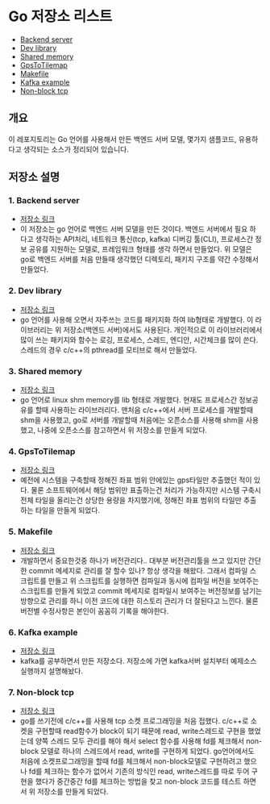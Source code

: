# Go 저장소 리스트

* [Backend server](https://github.com/gdygd/gobesvrbase)
* [Dev library](https://github.com/gdygd/goglib)
* [Shared memory](https://github.com/gdygd/goshm)
* [GpsToTilemap](https://github.com/gdygd/gps_to_tilemap)
* [Makefile](https://github.com/gdygd/gomake)
* [Kafka example](https://github.com/gdygd/gokafka)
* [Non-block tcp](https://github.com/gdygd/go-nonblock-tcp)


## 개요

이 레포지토리는 Go 언어를 사용해서 만든 백엔드 서버 모델, 몇가지 샘플코드, 유용하다고 생각되는 소스가 정리되어 있습니다. 

## 저장소 설명
### 1. Backend server
* [저장소 링크](https://github.com/gdygd/gobesvrbase)
* 이 저장소는 go 언어로 백엔드 서버 모델을 만든 것이다. 백엔드 서버에서 필요 하다고 생각하는 API처리, 네트워크 통신(tcp, kafka) 디버깅 툴(CLI), 프로세스간 정보 공유를 지원하는 모델로, 프레임워크 형태를 생각 하면서 만들었다. 
위 모델은 go로 백엔드 서버를 처음 만들때 생각했던 디렉토리, 패키지 구조를 약간 수정해서 만들었다.

### 2. Dev library
* [저장소 링크](https://github.com/gdygd/goglib)
* go 언어를 사용해 오면서 자주쓰는 코드를 패키지화 하여 lib형태로 개발했다. 이 라이브러리는 위 저장소(백엔드 서버)에서도 사용된다. 개인적으로 이 라이브러리에서 많이 쓰는 패키지와 함수는 로깅, 프로세스, 스레드, 엔디안, 시간체크를 많이 쓴다.
스레드의 경우 c/c++의 pthread를 모티브로 해서 만들었다.

### 3. Shared memory
* [저장소 링크](https://github.com/gdygd/goshm)
* go 언어로 linux shm memory를 lib 형태로 개발했다. 현재도 프로세스간 정보공유를 할때 사용하는 라이브러리다. 맨처음 c/c++에서 서버 프로세스를 개발할때 shm을 사용했고, go로 서버를 개발할때 처음에는 오픈소스를 사용해 shm을 사용했고, 나중에 오픈소스를 참고하면서 위 저장소를 만들게 되었다.

### 4. GpsToTilemap
* [저장소 링크](https://github.com/gdygd/gps_to_tilemap)
* 예전에 시스템을 구축할때 정해진 좌표 범위 안에있는 gps타일만 추출했던 적이 있다. 물론 소프트웨어에서 해당 범위만 표출하는건 처리가 가능하지만 시스템 구축시 전체 타일을 올리는건 상당한 용량을 차지했기에, 정해진 좌표 범위의 타일만 추출하는 타일을 만들게 되었다.


### 5. Makefile
* [저장소 링크](https://github.com/gdygd/gomake)
* 개발하면서 중요한것중 하나가 버전관리다.. 대부분 버전관리툴을 쓰고 있지만 간단한 commit 메세지로 관리를 잘 할수 있나? 항상 생각을 해왔다. 
그래서 컴파일 스크립트를 만들고 위 스크립트를 실행하면 컴파일과 동시에 컴파일 버전을 보여주는 스크립트를 만들게 되었고 commit 메세지로 컴파일시 보여주는 버전정보를 남기는 방향으로 관리를 하니 이전 코드에 대한 히스토리 관리가 더 잘된다고 느낀다.
물론 버전별 수정사항은 본인이 꼼꼼히 기록을 해야한다.


### 6. Kafka example
* [저장소 링크](https://github.com/gdygd/gokafka)
* kafka를 공부하면서 만든 저장소다. 저장소에 가면 kafka서버 설치부터 예제소스 실행까지 설명해놨다.


### 7. Non-block tcp
* [저장소 링크](https://github.com/gdygd/go-nonblock-tcp)
* go를 쓰기전에 c/c++를 사용해 tcp 소켓 프로그래밍을 처음 접했다. c/c++로 소켓을 구현할때 read함수가 block이 되기 때문에 read, write스레드로 구현을 했었는데 양쪽 스레드 모두 관리를 해야 해서 select 함수를 사용해 fd를 체크해서 non-block 모델로 하나의 스레드에서 read, write를 구현하게 되었다. 
go언어에서도 처음에 소켓프로그래밍을 할때 fd를 체크해서 non-block모델로 구현하려고 했으나 fd를 체크하는 함수가 없어서 기존의 방식인 read, write스레드를 따로 두어 구현을 했다가 중간중간 fd를 체크하는 방법을 찾고 non-block 코드를 테스트 하면서 위 저장소를 만들게 되었다.

